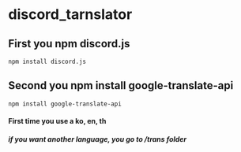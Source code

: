 # discord_tarnslator

## First you npm discord.js
```
npm install discord.js
```
## Second you npm install google-translate-api
```
npm install google-translate-api
```

#### First time you use a ko, en, th

##### if you want another language, you go to /trans folder 
